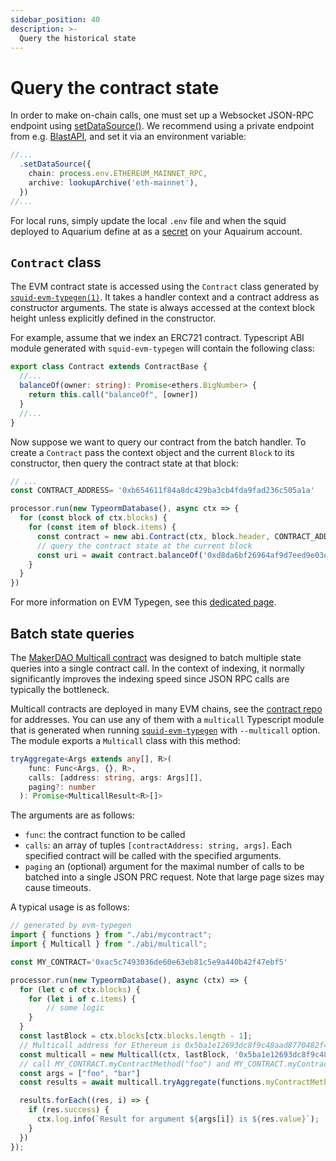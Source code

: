 ```yaml
---
sidebar_position: 40
description: >-
  Query the historical state
---
```


# Query the contract state

In order to make on-chain calls, one must set up a Websocket JSON-RPC endpoint using [setDataSource()](/evm-indexing/configuration/#initialization). We recommend using a private endpoint from e.g. [BlastAPI](https://blastapi.io/), and set it via an environment variable:

```ts
//... 
  .setDataSource({
    chain: process.env.ETHEREUM_MAINNET_RPC,
    archive: lookupArchive('eth-mainnet'),
  })
//...
```
For local runs, simply update the local `.env` file and when the squid deployed to Aquarium define at as a [secret](/deploy-squid/env-variables) on your Aquairum account.

## `Contract` class

The EVM contract state is accessed using the `Contract` class generated by [`squid-evm-typegen(1)`](/evm-indexing/squid-evm-typegen). It takes a handler context and a contract address as constructor arguments. The state is always accessed at the context block height unless explicitly defined in the constructor.

For example, assume that we index an ERC721 contract. Typescript ABI module generated with `squid-evm-typegen` will contain the following class:

```typescript
export class Contract extends ContractBase {
  //...
  balanceOf(owner: string): Promise<ethers.BigNumber> {
    return this.call("balanceOf", [owner])
  }
  //...
}
```
Now suppose we want to query our contract from the batch handler. To create a `Contract` pass the context object and the current `Block` to its constructor, then query the contract state at that block:
```ts
// ...
const CONTRACT_ADDRESS= '0xb654611f84a8dc429ba3cb4fda9fad236c505a1a'

processor.run(new TypeormDatabase(), async ctx => {
  for (const block of ctx.blocks) { 
    for (const item of block.items) {
      const contract = new abi.Contract(ctx, block.header, CONTRACT_ADDRESS);
      // query the contract state at the current block
      const uri = await contract.balanceOf('0xd8da6bf26964af9d7eed9e03e53415d37aa96045')
    }
  }
})
```
For more information on EVM Typegen, see this [dedicated page](/evm-indexing/squid-evm-typegen).

## Batch state queries

The [MakerDAO Multicall contract](https://github.com/makerdao/multicall) was designed to batch multiple state queries into a single contract call. In the context of indexing, it normally significantly improves the indexing speed since JSON RPC calls are typically the bottleneck.

Multicall contracts are deployed in many EVM chains, see the [contract repo](https://github.com/makerdao/multicall) for addresses. You can use any of them with a `multicall` Typescript module that is generated when running [`squid-evm-typegen`](/evm-indexing/squid-evm-typegen) with `--multicall` option. The module exports a `Multicall` class with this method:
```ts
tryAggregate<Args extends any[], R>(
    func: Func<Args, {}, R>,
    calls: [address: string, args: Args][],
    paging?: number
  ): Promise<MulticallResult<R>[]>
```
The arguments are as follows:
- `func`: the contract function to be called
- `calls`: an array of tuples `[contractAddress: string, args]`. Each specified contract will be called with the specified arguments.
- `paging` an (optional) argument for the maximal number of calls to be batched into a single JSON PRC request. Note that large page sizes may cause timeouts.

A typical usage is as follows:
```ts
// generated by evm-typegen
import { functions } from "./abi/mycontract";
import { Multicall } from "./abi/multicall";

const MY_CONTRACT='0xac5c7493036de60e63eb81c5e9a440b42f47ebf5'

processor.run(new TypeormDatabase(), async (ctx) => {
  for (let c of ctx.blocks) {
    for (let i of c.items) {
        // some logic
    }
  }
  const lastBlock = ctx.blocks[ctx.blocks.length - 1];
  // Multicall address for Ethereum is 0x5ba1e12693dc8f9c48aad8770482f4739beed696
  const multicall = new Multicall(ctx, lastBlock, '0x5ba1e12693dc8f9c48aad8770482f4739beed696')
  // call MY_CONTRACT.myContractMethod("foo") and MY_CONTRACT.myContractMethod("bar")
  const args = ["foo", "bar"]
  const results = await multicall.tryAggregate(functions.myContractMethod, args.map(a => [MY_CONTRACT, a]) as [string, any[]], 100);

  results.forEach((res, i) => {
    if (res.success) {
      ctx.log.info(`Result for argument ${args[i]} is ${res.value}`);
    }
  }) 
});
```
